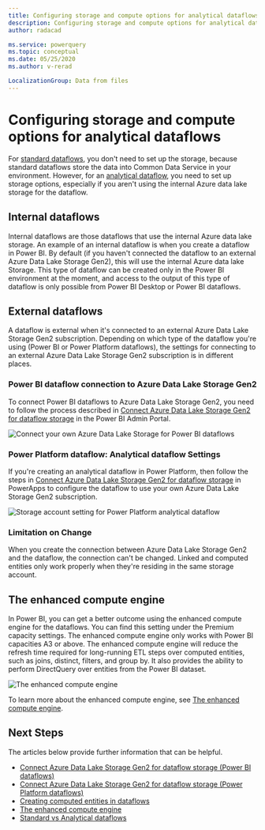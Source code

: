 ```yaml
---
title: Configuring storage and compute options for analytical dataflows
description: Configuring storage and compute options for analytical dataflows
author: radacad

ms.service: powerquery
ms.topic: conceptual
ms.date: 05/25/2020
ms.author: v-rerad

LocalizationGroup: Data from files
---
```


# Configuring storage and compute options for analytical dataflows

For [standard dataflows](understanding-differences-between-analytical-standard-dataflows.md), you don't need to set up the storage, because standard dataflows store the data into Common Data Service in your environment. However, for an [analytical dataflow](understanding-differences-between-analytical-standard-dataflows.md), you need to set up storage options, especially if you aren't using the internal Azure data lake storage for the dataflow.

## Internal dataflows

Internal dataflows are those dataflows that use the internal Azure data lake storage. An example of an internal dataflow is when you create a dataflow in Power BI. By default (if you haven't connected the dataflow to an external Azure Data Lake Storage Gen2), this will use the internal Azure data lake Storage. This type of dataflow can be created only in the Power BI environment at the moment, and access to the output of this type of dataflow is only possible from Power BI Desktop or Power BI dataflows.

## External dataflows

A dataflow is external when it's connected to an external Azure Data Lake Storage Gen2 subscription. Depending on which type of the dataflow you're using (Power BI or Power Platform dataflows), the settings for connecting to an external Azure Data Lake Storage Gen2 subscription is in different places.

### Power BI dataflow connection to Azure Data Lake Storage Gen2

To connect Power BI dataflows to Azure Data Lake Storage Gen2, you need to follow the process described in [Connect Azure Data Lake Storage Gen2 for dataflow storage](https://docs.microsoft.com/power-bi/transform-model/service-dataflows-connect-azure-data-lake-storage-gen2) in the Power BI Admin Portal.

![Connect your own Azure Data Lake Storage for Power BI dataflows](https://docs.microsoft.com/power-bi/transform-model/media/service-dataflows-connect-azure-data-lake-storage-gen2/dataflows-connect-08b.png)

### Power Platform dataflow: Analytical dataflow Settings

If you're creating an analytical dataflow in Power Platform, then follow the steps in [Connect Azure Data Lake Storage Gen2 for dataflow storage](https://docs.microsoft.com/powerapps/maker/common-data-service/connect-azure-data-lake-storage-for-dataflow) in PowerApps to configure the dataflow to use your own Azure Data Lake Storage Gen2 subscription.

![Storage account setting for Power Platform analytical dataflow](https://docs.microsoft.com/powerapps/maker/common-data-service/media/select-storage-account.png)

### Limitation on Change

When you create the connection between Azure Data Lake Storage Gen2 and the dataflow, the connection can't be changed. Linked and computed entities only work properly when they're residing in the same storage account.

## The enhanced compute engine

In Power BI, you can get a better outcome using the enhanced compute engine for the dataflows. You can find this setting under the Premium capacity settings. The enhanced compute engine only works with Power BI capacities A3 or above. The enhanced compute engine will reduce the refresh time required for long-running ETL steps over computed entities, such as joins, distinct, filters, and group by. It also provides the ability to perform DirectQuery over entities from the Power BI dataset.

![The enhanced compute engine](https://docs.microsoft.com/power-bi/transform-model/media/service-dataflows-enhanced-compute-engine/enhanced-compute-engine-01.png)

To learn more about the enhanced compute engine, see [The enhanced compute engine](https://docs.microsoft.com/power-bi/transform-model/service-dataflows-enhanced-compute-engine).

## Next Steps

The articles below provide further information that can be helpful.

- [Connect Azure Data Lake Storage Gen2 for dataflow storage (Power BI dataflows)](https://docs.microsoft.com/power-bi/service-dataflows-connect-azure-data-lake-storage-gen2
  )
- [Connect Azure Data Lake Storage Gen2 for dataflow storage (Power Platform dataflows)](https://docs.microsoft.com/powerapps/maker/common-data-service/connect-azure-data-lake-storage-for-dataflow)
- [Creating computed entities in dataflows](computed-entities)
- [The enhanced compute engine](https://docs.microsoft.com/power-bi/transform-model/service-dataflows-enhanced-compute-engine)
- [Standard vs Analytical dataflows](understanding-differences-between-analytical-standard-dataflows.md)